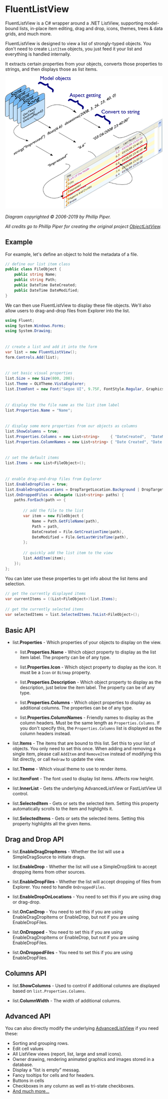 # FluentListView
FluentListView is a C# wrapper around a .NET ListView, supporting model-bound lists, in-place item editing, drag and drop, icons, themes, trees & data grids, and much more.

FluentListView is designed to view a list of strongly-typed objects. You don't need to create `ListItem` objects, you just feed it your list and everything is handled internally.

It extracts certain properties from your objects, converts those properties to strings, and then displays those as list items.

![_images/ModelToScreenProcess.png](_images/ModelToScreenProcess.png)

*Diagram copyrighted © 2006-2019 by Phillip Piper.*

*All credits go to Phillip Piper for creating the original project [ObjectListView](http://objectlistview.sourceforge.net/).*

## Example

For example, let's define an object to hold the metadata of a file.

```cs
// define our list item class
public class FileObject {
	public string Name;
	public string Path;
	public DateTime DateCreated;
	public DateTime DateModified;
}
```

We can then use FluentListView to display these file objects. We'll also allow users to drag-and-drop files from Explorer into the list.

```cs
using Fluent;
using System.Windows.Forms;
using System.Drawing;


// create a list and add it into the form
var list = new FluentListView();
form.Controls.Add(list);


// set basic visual properties
list.Size = new Size(800, 200);
list.Theme = OLVTheme.VistaExplorer;
list.ItemFont = new Font("Segoe UI", 9.75F, FontStyle.Regular, GraphicsUnit.Point, 0);


// display the the file name as the list item label
list.Properties.Name = "Name";


// display some more properties from our objects as columns
list.ShowColumns = true;
list.Properties.Columns = new List<string>     { "DateCreated",  "DateModified",  "FullPath"  };
list.Properties.ColumnNames = new List<string> { "Date Created", "Date Modified", "Full Path" };


// set the default items
list.Items = new List<FileObject>();


// enable drag-and-drop files from Explorer
list.EnableDropFiles = true;
list.EnableDropOnLocations = DropTargetLocation.Background | DropTargetLocation.Item;
list.OnDroppedFiles = delegate (List<string> paths) {
	paths.ForEach(path => {
	
		// add the file to the list
		var item = new FileObject {
			Name = Path.GetFileName(path),
			Path = path,
			DateCreated = File.GetCreationTime(path),
			DateModified = File.GetLastWriteTime(path),
		};
		
		// quickly add the list item to the view
		list.AddItem(item);
	});
};
```

You can later use these properties to get info about the list items and selection.

```cs
// get the currently displayed items
var currentItems = ((List<FileObject>)list.Items);

// get the currently selected items
var selectedItems = list.SelectedItems.ToList<FileObject>();
```

## Basic API

- list.**Properties** - Which properties of your objects to display on the view.
   
   - list.**Properties.Name** - Which object property to display as the list item label. The property can be of any type.
   
   - list.**Properties.Icon** - Which object property to display as the icon. It must be a `Icon` or `Bitmap` property.
   
   - list.**Properties.Description** - Which object property to display as the description, just below the item label. The property can be of any type.
   
   - list.**Properties.Columns** - Which object properties to display as additional columns. The properties can be of any type.
   
   - list.**Properties.ColumnNames** - Friendly names to display as the column headers. Must be the same length as `Properties.Columns`. If you don't specify this, the `Properties.Columns` list is displayed as the column headers instead.

- list.**Items** - The items that are bound to this list. Set this to your list of objects. You only need to set this once. When adding and removing a single item, please call `AddItem` and `RemoveItem` instead of modifying this list directly, or call `Redraw` to update the view.

- list.**Theme** - Which visual theme to use to render items.

- list.**ItemFont** - The font used to display list items. Affects row height.

- list.**InnerList** - Gets the underlying AdvancedListView or FastListView UI control.

- list.**SelectedItem** - Gets or sets the selected item. Setting this property automatically scrolls to the item and highlights it.

- list.**SelectedItems** - Gets or sets the selected items. Setting this property highlights all the given items.


## Drag and Drop API

- list.**EnableDragDropItems** - Whether the list will use a SimpleDragSource to initiate drags.

- list.**EnableDrop** - Whether the list will use a SimpleDropSink to accept dropping items from other sources.

- list.**EnableDropFiles** - Whether the list will accept dropping of files from Explorer. You need to handle `OnDroppedFiles`.

- list.**EnableDropOnLocations** - You need to set this if you are using drag or drag-drop.

- list.**OnCanDrop** - You need to set this if you are using EnableDragDropItems or EnableDrop, but not if you are using EnableDropFiles.

- list.**OnDropped** - You need to set this if you are using EnableDragDropItems or EnableDrop, but not if you are using EnableDropFiles.

- list.**OnDroppedFiles** - You need to set this if you are using EnableDropFiles.


## Columns API

- list.**ShowColumns** - Used to control if additional columns are displayed based on `list.Properties.Columns`.

- list.**ColumnWidth** - The width of additional columns.


## Advanced API

You can also directly modify the underlying [AdvancedListView](https://github.com/robinrodricks/FluentListView/blob/master/ADVANCED.md) if you need these:

*  Sorting and grouping rows.
*  Edit cell values
*  All ListView views (report, list, large and small icons).
*  Owner drawing, rendering animated graphics and images stored in a database.
*  Display a “list is empty” messag.
*  Fancy tooltips for cells and for headers.
*  Buttons in cells
*  Checkboxes in any column as well as tri-state checkboxes.
*  [And much more...](https://github.com/robinrodricks/FluentListView/blob/master/ADVANCED.md)